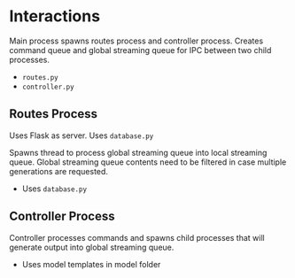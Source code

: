 # Interactions

Main process spawns routes process and controller process. Creates command queue and global streaming queue for IPC between two child processes.
- `routes.py`
- `controller.py`

## Routes Process

Uses Flask as server. Uses `database.py`

Spawns thread to process global streaming queue into local streaming queue. Global streaming queue contents need to be filtered in case multiple generations are requested.

- Uses `database.py`

## Controller Process

Controller processes commands and spawns child processes that will generate output into global streaming queue.

- Uses model templates in model folder